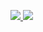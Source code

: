  <a href="mailto:yorick.tenfeld@gmail.com" target="_blank"> <img src="https://img.shields.io/badge/-Gmail-red?logo=gmail&style=for-the-badge&logoColor=white"/> </a>  <a href="https://www.linkedin.com/in/yorick-ten-feld/" target="_blank"> <img src="https://img.shields.io/badge/-Linkedin-blue?style=for-the-badge&logo=linkedin"/> </a>













